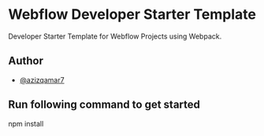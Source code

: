 # Webflow Developer Starter Template

Developer Starter Template for Webflow Projects using Webpack.

## Author

- [@azizqamar7](https://www.github.com/azizqamar7)

## Run following command to get started

npm install
